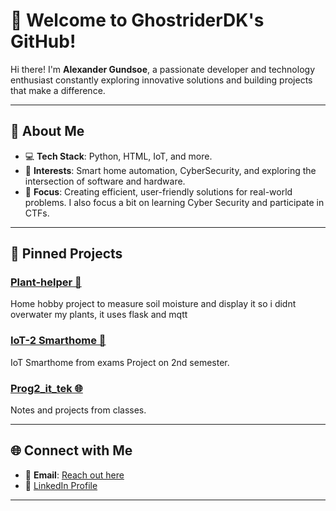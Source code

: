 # 👋 Welcome to GhostriderDK's GitHub!

Hi there! I'm **Alexander Gundsoe**, a passionate developer and technology enthusiast constantly exploring innovative solutions and building projects that make a difference.

---

## 🌟 About Me
- 💻 **Tech Stack**: Python, HTML, IoT, and more.
- 🌱 **Interests**: Smart home automation, CyberSecurity, and exploring the intersection of software and hardware.
- 🎯 **Focus**: Creating efficient, user-friendly solutions for real-world problems. I also focus a bit on learning Cyber Security and participate in CTFs.

---

## 📌 Pinned Projects

### [Plant-helper 🌱](https://github.com/GhostriderDK/Plant-helper)
Home hobby project to measure soil moisture and display it so i didnt overwater my plants, it uses flask and mqtt

### [IoT-2 Smarthome 🏡](https://github.com/GhostriderDK/IoT-2_smarthome)
IoT Smarthome from exams Project on 2nd semester.

### [Prog2_it_tek 🌐](https://github.com/GhostriderDK/Prog2_it_tek)
Notes and projects from classes.

---

## 🌐 Connect with Me
- 📧 **Email**: [Reach out here](mailto:algu0001@stud.kea.dk)
- 💼 [LinkedIn Profile](https://www.linkedin.com/in/alexander-gundsø)

---
